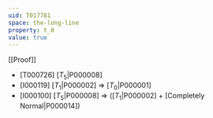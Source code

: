 ```yaml
---
uid: T017781
space: the-long-line
property: t_0
value: true
---
```

[[Proof]]

* [T000726] [$T_5$|P000008]
* [I000119] [$T_1$|P000002] => [$T_0$|P000001]
* [I000100] [$T_5$|P000008] => ([$T_1$|P000002] + [Completely Normal|P000014])

